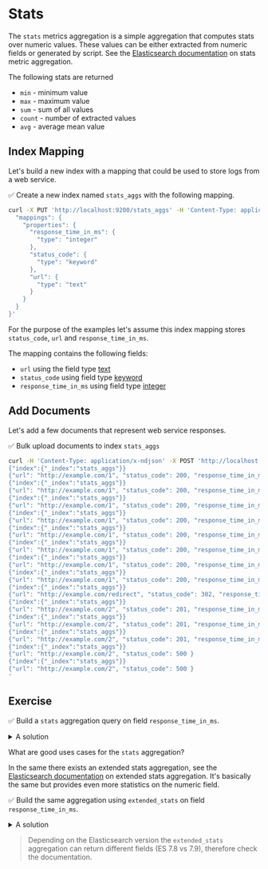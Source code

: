 # Stats

The `stats` metrics aggregation is a simple aggregation that computes stats over numeric values. These values can be either extracted from numeric fields or generated by script. See the [Elasticsearch documentation](https://www.elastic.co/guide/en/elasticsearch/reference/current/search-aggregations-metrics-stats-aggregation.html) on stats metric aggregation.

The following stats are returned

* `min` - minimum value
* `max` - maximum value
* `sum` - sum of all values
* `count` - number of extracted values
* `avg` - average mean value


## Index Mapping

Let's build a new index with a mapping that could be used to store logs from a web service.

✅ Create a new index named `stats_aggs` with the following mapping.

```bash
curl -X PUT 'http://localhost:9200/stats_aggs' -H 'Content-Type: application/json' -d '{
  "mappings": {
    "properties": {
      "response_time_in_ms": {
        "type": "integer"
      },
      "status_code": {
        "type": "keyword"
      },
      "url": {
        "type": "text"
      }
    }
  }
}'
```

For the purpose of the examples let's assume this index mapping stores `status_code`, `url` and `response_time_in_ms`.

The mapping contains the following fields:

* `url` using the field type [text](https://www.elastic.co/guide/en/elasticsearch/reference/current/text.html)
* `status_code` using field type [keyword](https://www.elastic.co/guide/en/elasticsearch/reference/current/keyword.html)
* `response_time_in_ms` using field type [integer](https://www.elastic.co/guide/en/elasticsearch/reference/current/number.html)


## Add Documents

Let's add a few documents that represent web service responses.

✅ Bulk upload documents to index `stats_aggs`

```bash
curl -H 'Content-Type: application/x-ndjson' -X POST 'http://localhost:9200/stats_aggs/_bulk' -d '
{"index":{"_index":"stats_aggs"}}
{"url": "http://example.com/1", "status_code": 200, "response_time_in_ms": 50 }
{"index":{"_index":"stats_aggs"}}
{"url": "http://example.com/1", "status_code": 200, "response_time_in_ms": 25 }
{"index":{"_index":"stats_aggs"}}
{"url": "http://example.com/1", "status_code": 200, "response_time_in_ms": 30 }
{"index":{"_index":"stats_aggs"}}
{"url": "http://example.com/1", "status_code": 200, "response_time_in_ms": 100 }
{"index":{"_index":"stats_aggs"}}
{"url": "http://example.com/1", "status_code": 200, "response_time_in_ms": 5 }
{"index":{"_index":"stats_aggs"}}
{"url": "http://example.com/1", "status_code": 200, "response_time_in_ms": 15 }
{"index":{"_index":"stats_aggs"}}
{"url": "http://example.com/1", "status_code": 200, "response_time_in_ms": 18 }
{"index":{"_index":"stats_aggs"}}
{"url": "http://example.com/1", "status_code": 200, "response_time_in_ms": 25 }
{"index":{"_index":"stats_aggs"}}
{"url": "http://example.com/redirect", "status_code": 302, "response_time_in_ms": 25 }
{"index":{"_index":"stats_aggs"}}
{"url": "http://example.com/2", "status_code": 201, "response_time_in_ms": 25 }
{"index":{"_index":"stats_aggs"}}
{"url": "http://example.com/2", "status_code": 201, "response_time_in_ms": 35 }
{"index":{"_index":"stats_aggs"}}
{"url": "http://example.com/2", "status_code": 201, "response_time_in_ms": 12 }
{"index":{"_index":"stats_aggs"}}
{"url": "http://example.com/2", "status_code": 500 }
{"index":{"_index":"stats_aggs"}}
{"url": "http://example.com/2", "status_code": 500 }
'
```


## Exercise

✅ Build a `stats` aggregation query on field `response_time_in_ms`.

<details>
<summary>A solution</summary>

The following query uses a `stats` aggregation named `response_stats`.

```bash
curl -X POST 'http://localhost:9200/stats_aggs/_search?pretty' -H 'Content-Type: application/json' -d '{
  "size": 0,
  "aggs": {
    "response_stats": {
      "stats": {
        "field": "response_time_in_ms"
      }
    }
  }
}'
```

</details>

What are good uses cases for the `stats` aggregation?

In the same there exists an extended stats aggregation, see the [Elasticsearch documentation](https://www.elastic.co/guide/en/elasticsearch/reference/current/search-aggregations-metrics-extendedstats-aggregation.html) on extended stats aggregation. It's basically the same but provides even more statistics on the numeric field.

✅ Build the same aggregation using `extended_stats` on field `response_time_in_ms`.

<details>
<summary>A solution</summary>

The following query uses a `extended_stats` aggregation named `response_stats`.

```bash
curl -X POST 'http://localhost:9200/stats_aggs/_search?pretty' -H 'Content-Type: application/json' -d '{
  "size": 0,
  "aggs": {
    "response_stats": {
      "extended_stats": {
        "field": "response_time_in_ms"
      }
    }
  }
}'
```

This contains further statistical information, such as variance, standard deviation.

</details>

> Depending on the Elasticsearch version the `extended_stats` aggregation can return different fields (ES 7.8 vs 7.9), therefore check the documentation.
